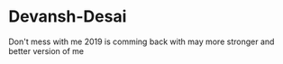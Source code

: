# Devansh-Desai
Don't mess with me 
2019 is comming back with may more stronger and better version of me 
